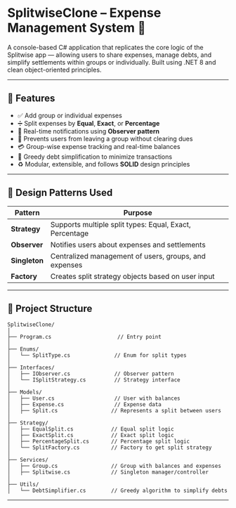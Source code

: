 # SplitwiseClone – Expense Management System 🧾

A console-based C# application that replicates the core logic of the Splitwise app — allowing users to share expenses, manage debts, and simplify settlements within groups or individually. Built using .NET 8 and clean object-oriented principles.

---

## 🚀 Features

- ✅ Add group or individual expenses
- ➗ Split expenses by **Equal**, **Exact**, or **Percentage**
- 🔔 Real-time notifications using **Observer pattern**
- 🤝 Prevents users from leaving a group without clearing dues
- 💳 Group-wise expense tracking and real-time balances
- 🔄 Greedy debt simplification to minimize transactions
- ♻️ Modular, extensible, and follows **SOLID** design principles

---

## 🔧 Design Patterns Used

| Pattern     | Purpose |
|------------|---------|
| **Strategy**     | Supports multiple split types: Equal, Exact, Percentage |
| **Observer**     | Notifies users about expenses and settlements |
| **Singleton**    | Centralized management of users, groups, and expenses |
| **Factory**      | Creates split strategy objects based on user input |

---

## 📁 Project Structure

```
SplitwiseClone/
│
├── Program.cs                     // Entry point
│
├── Enums/
│   └── SplitType.cs              // Enum for split types
│
├── Interfaces/
│   ├── IObserver.cs              // Observer pattern
│   └── ISplitStrategy.cs         // Strategy interface
│
├── Models/
│   ├── User.cs                   // User with balances
│   ├── Expense.cs                // Expense data
│   ├── Split.cs                 // Represents a split between users
│
├── Strategy/
│   ├── EqualSplit.cs            // Equal split logic
│   ├── ExactSplit.cs            // Exact split logic
│   ├── PercentageSplit.cs       // Percentage split logic
│   └── SplitFactory.cs          // Factory to get split strategy
│
├── Services/
│   ├── Group.cs                 // Group with balances and expenses
│   ├── Splitwise.cs             // Singleton manager/controller
│
├── Utils/
│   └── DebtSimplifier.cs        // Greedy algorithm to simplify debts
```

---
